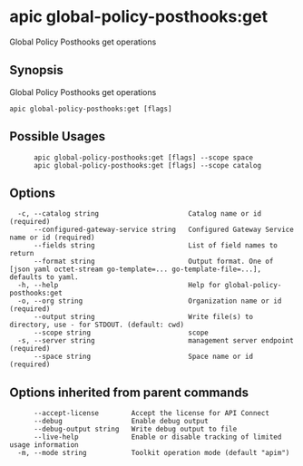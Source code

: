 # apic global-policy-posthooks:get

Global Policy Posthooks get operations

## Synopsis

Global Policy Posthooks get operations

```
apic global-policy-posthooks:get [flags]
```

## Possible Usages

```
      apic global-policy-posthooks:get [flags] --scope space
      apic global-policy-posthooks:get [flags] --scope catalog
```

## Options

```
  -c, --catalog string                      Catalog name or id (required)
      --configured-gateway-service string   Configured Gateway Service name or id (required)
      --fields string                       List of field names to return
      --format string                       Output format. One of [json yaml octet-stream go-template=... go-template-file=...], defaults to yaml.
  -h, --help                                Help for global-policy-posthooks:get
  -o, --org string                          Organization name or id (required)
      --output string                       Write file(s) to directory, use - for STDOUT. (default: cwd)
      --scope string                        scope
  -s, --server string                       management server endpoint (required)
      --space string                        Space name or id (required)
```

## Options inherited from parent commands

```
      --accept-license        Accept the license for API Connect
      --debug                 Enable debug output
      --debug-output string   Write debug output to file
      --live-help             Enable or disable tracking of limited usage information
  -m, --mode string           Toolkit operation mode (default "apim")
```

